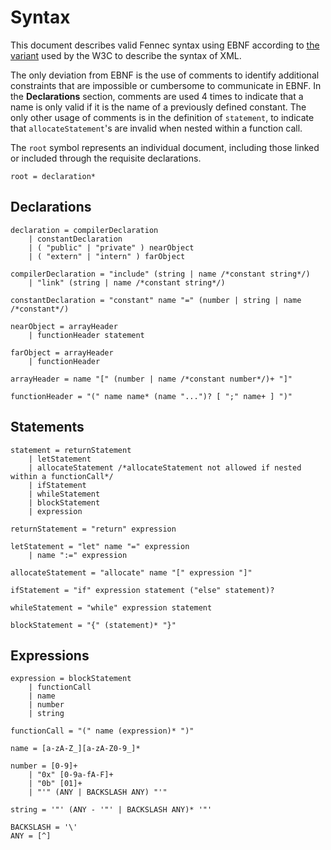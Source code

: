 # Syntax

This document describes valid Fennec syntax using EBNF according to [the variant](https://www.w3.org/TR/REC-xml/#sec-notation) used by the W3C to describe the syntax of XML.

The only deviation from EBNF is the use of comments to identify additional constraints that are impossible or cumbersome to communicate in EBNF. In the **Declarations** section, comments are used 4 times to indicate that a name is only valid if it is the name of a previously defined constant. The only other usage of comments is in the definition of `statement`, to indicate that `allocateStatement`'s are invalid when nested within a function call.

The `root` symbol represents an individual document, including those linked or included through the requisite declarations.

```
root = declaration*
```

## Declarations

```
declaration = compilerDeclaration
    | constantDeclaration
    | ( "public" | "private" ) nearObject
    | ( "extern" | "intern" ) farObject

compilerDeclaration = "include" (string | name /*constant string*/)
    | "link" (string | name /*constant string*/)

constantDeclaration = "constant" name "=" (number | string | name /*constant*/)

nearObject = arrayHeader
    | functionHeader statement

farObject = arrayHeader
    | functionHeader

arrayHeader = name "[" (number | name /*constant number*/)+ "]"

functionHeader = "(" name name* (name "...")? [ ";" name+ ] ")"
```

## Statements

```
statement = returnStatement
    | letStatement
    | allocateStatement /*allocateStatement not allowed if nested within a functionCall*/
    | ifStatement
    | whileStatement
    | blockStatement
    | expression
    
returnStatement = "return" expression
    
letStatement = "let" name "=" expression
    | name ":=" expression

allocateStatement = "allocate" name "[" expression "]"

ifStatement = "if" expression statement ("else" statement)?

whileStatement = "while" expression statement

blockStatement = "{" (statement)* "}"
```

## Expressions

```
expression = blockStatement
    | functionCall
    | name
    | number
    | string

functionCall = "(" name (expression)* ")"

name = [a-zA-Z_][a-zA-Z0-9_]*

number = [0-9]+
    | "0x" [0-9a-fA-F]+
    | "0b" [01]+
    | "'" (ANY | BACKSLASH ANY) "'"

string = '"' (ANY - '"' | BACKSLASH ANY)* '"'

BACKSLASH = '\'
ANY = [^]
```
